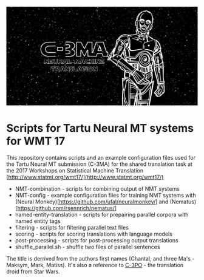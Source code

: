 ![alt text](https://github.com/M4t1ss/C-3MA/blob/master/C-3MA.png?raw=true "C-3MA")
# Scripts for Tartu Neural MT systems for WMT 17
This repository contains scripts and an example configuration files used for the Tartu Neural MT submission (C-3MA) for the shared translation task at 
the 2017 Workshops on Statistical Machine Translation [http://www.statmt.org/wmt17/](http://www.statmt.org/wmt17/)
* NMT-combination - scripts for combining output of NMT systems
* NMT-config - example configuration files for training NMT systems with (Neural Monkey)[https://github.com/ufal/neuralmonkey/] and (Nematus)[https://github.com/rsennrich/nematus/]
* named-entity-translation - scripts for prepairing parallel corpora with named entity tags 
* filtering - scripts for filtering parallel text files 
* scoring - scripts for scoring translations with language models
* post-processing - scripts for post-processing output translations
* shuffle_parallel.sh - shuffle two files of parallel sentences

The title is derrived from the authors first names (Chantal, and three Ma's - Maksym, Mark, Matiss). It's also a reference to 
[C-3PO](https://en.wikipedia.org/wiki/C-3PO) - the translation droid from Star Wars.